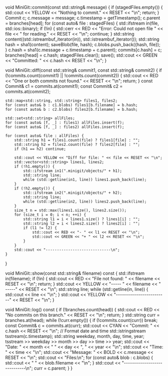 
void MiniGit::commit(const std::string& message) {
    if (stagedFiles.empty()) {
        std::cout << YELLOW << "Nothing to commit." << RESET << "\n";
        return;
    }
    Commit c;
    c.message = message;
    c.timestamp = getTimestamp();
    c.parent = branches[head];
    for (const auto& file : stagedFiles) {
        std::ifstream in(file, std::ios::binary);
        if (!in) {
            std::cerr << RED << "Error: Could not open file " << file << " for reading." << RESET << "\n";
            continue;
        }
        std::string content((std::istreambuf_iterator<char>(in)), std::istreambuf_iterator<char>());
        std::string hash = sha1(content);
        saveBlob(file, hash);
        c.blobs.push_back({hash, file});
    }
    c.hash = sha1(c.message + c.timestamp + c.parent);
    commits[c.hash] = c;
    branches[head] = c.hash;
    stagedFiles.clear();
    save();
    std::cout << GREEN << "Committed: " << c.hash << RESET << "\n";
}

void MiniGit::diff(const std::string& commit1, const std::string& commit2) {
    if (!commits.count(commit1) || !commits.count(commit2)) {
        std::cout << RED << "One or both commits not found." << RESET << "\n";
        return;
    }
    const Commit& c1 = commits.at(commit1);
    const Commit& c2 = commits.at(commit2);

    std::map<std::string, std::string> files1, files2;
    for (const auto& b : c1.blobs) files1[b.filename] = b.hash;
    for (const auto& b : c2.blobs) files2[b.filename] = b.hash;

    std::set<std::string> allFiles;
    for (const auto& [f, _] : files1) allFiles.insert(f);
    for (const auto& [f, _] : files2) allFiles.insert(f);

    for (const auto& file : allFiles) {
        std::string h1 = files1.count(file) ? files1[file] : "";
        std::string h2 = files2.count(file) ? files2[file] : "";
        if (h1 == h2) continue;

        std::cout << YELLOW << "Diff for file: " << file << RESET << "\n";
        std::vector<std::string> lines1, lines2;
        if (!h1.empty()) {
            std::ifstream in1(".minigit/objects/" + h1);
            std::string line;
            while (std::getline(in1, line)) lines1.push_back(line);
        }
        if (!h2.empty()) {
            std::ifstream in2(".minigit/objects/" + h2);
            std::string line;
            while (std::getline(in2, line)) lines2.push_back(line);
        }
        size_t n = std::max(lines1.size(), lines2.size());
        for (size_t i = 0; i < n; ++i) {
            std::string l1 = i < lines1.size() ? lines1[i] : "";
            std::string l2 = i < lines2.size() ? lines2[i] : "";
            if (l1 != l2) {
                std::cout << RED << "- " << l1 << RESET << "\n";
                std::cout << GREEN << "+ " << l2 << RESET << "\n";
            }
        }
        std::cout << "-----------------------------\n";
    }
}


void MiniGit::show(const std::string& filename) const {
    std::ifstream in(filename);
    if (!in) {
        std::cout << RED << "File not found: " << filename << RESET << "\n";
        return;
    }
    std::cout << YELLOW << "----- " << filename << " -----" << RESET << "\n";
    std::string line;
    while (std::getline(in, line)) {
        std::cout << line << "\n";
    }
    std::cout << YELLOW << "-------------------------" << RESET << "\n";
}

void MiniGit::log() const {
    if (!branches.count(head)) {
        std::cout << RED << "No commits on this branch." << RESET << "\n";
        return;
    }
    std::string curr = branches.at(head);
    while (!curr.empty()) {
        if (!commits.count(curr)) break;
        const Commit& c = commits.at(curr);
        std::cout << CYAN << "Commit: " << c.hash << RESET << "\n";
        // Format date and time
        std::istringstream tsstream(c.timestamp);
        std::string weekday, month, day, time, year;
        tsstream >> weekday >> month >> day >> time >> year;
        std::cout << "Date:    " << month << " " << day << ", " << year << "\n";
        std::cout << "Time:    " << time << "\n";
        std::cout << "Message: " << BOLD << c.message << RESET << "\n";
        std::cout << "Files:\n";
        for (const auto& blob : c.blobs) {
            std::cout << "  " << blob.filename << "\n";
        }
        std::cout << "-----------------------------\n";
        curr = c.parent;
    }
}
